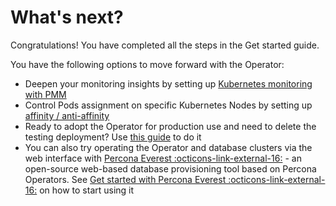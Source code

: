 # What's next?

Congratulations! You have completed all the steps in the Get started guide. 

You have the following options to move forward with the Operator:

* Deepen your monitoring insights by setting up [Kubernetes monitoring with PMM](monitor-kubernetes.md)
* Control Pods assignment on specific Kubernetes Nodes by setting up [affinity / anti-affinity](constraints.md)
* Ready to adopt the Operator for production use and need to delete the testing deployment? Use [this guide](delete.md) to do it
* You can also try operating the Operator and database clusters via the web interface with [Percona Everest :octicons-link-external-16:](https://docs.percona.com/everest/index.html) - an open-source web-based database provisioning tool based on Percona Operators. See [Get started with Percona Everest :octicons-link-external-16:](https://docs.percona.com/everest/quickstart-guide/quick-install.html) on how to start using it
